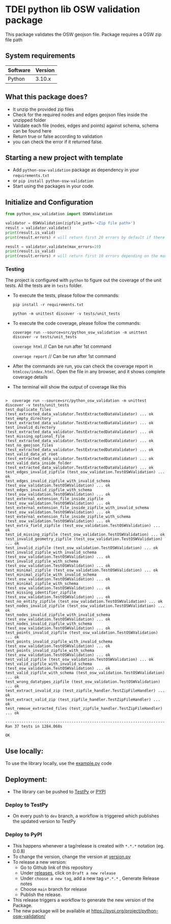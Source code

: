 # TDEI python lib OSW validation package

This package validates the OSW geojson file. Package requires a OSW zip file path

## System requirements

| Software | Version |
|----------|---------|
| Python   | 3.10.x  |

## What this package does?


- It unzip the provided zip files
- Check for the required nodes and edges geojson files inside the unzipped folder
- Validate each file (nodes, edges and points) against schema, schema can be found here
- Return true or false according to validation
- you can check the error if it returned false.

## Starting a new project with template

- Add `python-osw-validation` package as dependency in your `requirements.txt`
- or `pip install python-osw-validation`
- Start using the packages in your code.

## Initialize and Configuration

```python
from python_osw_validation import OSWValidation

validator = OSWValidation(zipfile_path='<Zip file path>')
result = validator.validate()  
print(result.is_valid)
print(result.errors) # will return first 20 errors by default if there are errors

result = validator.validate(max_errors=10)  
print(result.is_valid)
print(result.errors) # will return first 10 errors depending on the max_errors parameter

```

### Testing

The project is configured with `python` to figure out the coverage of the unit tests. All the tests are in `tests`
folder.

- To execute the tests, please follow the commands:

  `pip install -r requirements.txt`

  `python -m unittest discover -v tests/unit_tests`

- To execute the code coverage, please follow the commands:

  `coverage run --source=src/python_osw_validation -m unittest discover -v tests/unit_tests`

  `coverage html` // Can be run after 1st command

  `coverage report` // Can be run after 1st command

- After the commands are run, you can check the coverage report in `htmlcov/index.html`. Open the file in any browser,
  and it shows complete coverage details
- The terminal will show the output of coverage like this

```shell

>  coverage run --source=src/python_osw_validation -m unittest discover -v tests/unit_tests
test_duplicate_files (test_extracted_data_validator.TestExtractedDataValidator) ... ok
test_empty_directory (test_extracted_data_validator.TestExtractedDataValidator) ... ok
test_invalid_directory (test_extracted_data_validator.TestExtractedDataValidator) ... ok
test_missing_optional_file (test_extracted_data_validator.TestExtractedDataValidator) ... ok
test_no_geojson_files (test_extracted_data_validator.TestExtractedDataValidator) ... ok
test_valid_data_at_root (test_extracted_data_validator.TestExtractedDataValidator) ... ok
test_valid_data_inside_folder (test_extracted_data_validator.TestExtractedDataValidator) ... ok
test_edges_invalid_zipfile (test_osw_validation.TestOSWValidation) ... ok
test_edges_invalid_zipfile_with_invalid_schema (test_osw_validation.TestOSWValidation) ... ok
test_edges_invalid_zipfile_with_schema (test_osw_validation.TestOSWValidation) ... ok
test_external_extension_file_inside_zipfile (test_osw_validation.TestOSWValidation) ... ok
test_external_extension_file_inside_zipfile_with_invalid_schema (test_osw_validation.TestOSWValidation) ... ok
test_external_extension_file_inside_zipfile_with_schema (test_osw_validation.TestOSWValidation) ... ok
test_extra_field_zipfile (test_osw_validation.TestOSWValidation) ... ok
test_id_missing_zipfile (test_osw_validation.TestOSWValidation) ... ok
test_invalid_geometry_zipfile (test_osw_validation.TestOSWValidation) ... ok
test_invalid_zipfile (test_osw_validation.TestOSWValidation) ... ok
test_invalid_zipfile_with_invalid_schema (test_osw_validation.TestOSWValidation) ... ok
test_invalid_zipfile_with_schema (test_osw_validation.TestOSWValidation) ... ok
test_minimal_zipfile (test_osw_validation.TestOSWValidation) ... ok
test_minimal_zipfile_with_invalid_schema (test_osw_validation.TestOSWValidation) ... ok
test_minimal_zipfile_with_schema (test_osw_validation.TestOSWValidation) ... ok
test_missing_identifier_zipfile (test_osw_validation.TestOSWValidation) ... ok
test_no_entity_zipfile (test_osw_validation.TestOSWValidation) ... ok
test_nodes_invalid_zipfile (test_osw_validation.TestOSWValidation) ... ok
test_nodes_invalid_zipfile_with_invalid_schema (test_osw_validation.TestOSWValidation) ... ok
test_nodes_invalid_zipfile_with_schema (test_osw_validation.TestOSWValidation) ... ok
test_points_invalid_zipfile (test_osw_validation.TestOSWValidation) ... ok
test_points_invalid_zipfile_with_invalid_schema (test_osw_validation.TestOSWValidation) ... ok
test_points_invalid_zipfile_with_schema (test_osw_validation.TestOSWValidation) ... ok
test_valid_zipfile (test_osw_validation.TestOSWValidation) ... ok
test_valid_zipfile_with_invalid_schema (test_osw_validation.TestOSWValidation) ... ok
test_valid_zipfile_with_schema (test_osw_validation.TestOSWValidation) ... ok
test_wrong_datatypes_zipfile (test_osw_validation.TestOSWValidation) ... ok
test_extract_invalid_zip (test_zipfile_handler.TestZipFileHandler) ... ok
test_extract_valid_zip (test_zipfile_handler.TestZipFileHandler) ... ok
test_remove_extracted_files (test_zipfile_handler.TestZipFileHandler) ... ok

----------------------------------------------------------------------
Ran 37 tests in 1284.068s

OK
```

## Use locally:
To use the library locally, use the [example.py](./src/example.py) code

## Deployment:

- The library can be pushed to [TestPy](https://test.pypi.org/project/python-osw-validation/) or [PYPI](https://pypi.org/project/python-osw-validation/)
### Deploy to TestPy
- On every push to `dev` branch, a workflow is triggered which publishes the updated version to TestPy

### Deploy to PyPI
- This happens whenever a tag/release is created with `*.*.*` notation (eg. 0.0.8)
- To change the version, change the version at [version.py](./src/python_osw_validation/version.py)
- To release a new version:
  - Go to Github link of this repository
  - Under [releases](https://github.com/TaskarCenterAtUW/TDEI-python-lib-osw-validation/releases), click on `Draft a new release`
  - Under `choose a new tag`, add a new tag `v*.*.*` , Generate Release notes
  - Choose `main` branch for release
  - Publish the release.
- This release triggers a workflow to generate the new version of the Package.
- The new package will be available at https://pypi.org/project/python-osw-validation/